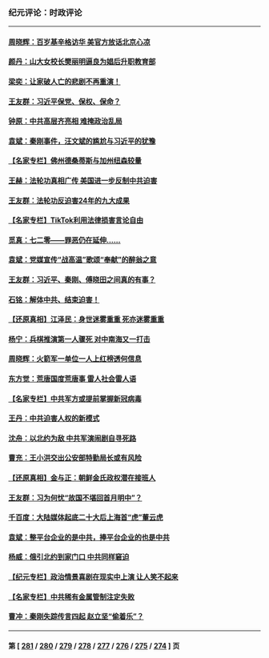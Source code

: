 ### 纪元评论：时政评论
---
#### [周晓辉：百岁基辛格访华 美官方放话北京心凉](../../pages/nsc1025/n14037837.md) 
#### [颜丹：山大女校长樊丽明逼良为娼后升职教育部](../../pages/nsc1025/n14037704.md) 
#### [梁奕：让家破人亡的悲剧不再重演！](../../pages/nsc1025/n14037501.md) 
#### [王友群：习近平保党、保权、保命？](../../pages/nsc1025/n14037209.md) 
#### [钟原：中共高层齐亮相 难掩政治乱局](../../pages/nsc1025/n14037172.md) 
#### [袁斌：秦刚事件，汪文斌的尴尬与习近平的犹豫](../../pages/nsc1025/n14037052.md) 
#### [【名家专栏】佛州德桑蒂斯与加州纽森较量](../../pages/nsc1025/n14036863.md) 
#### [王赫：法轮功真相广传 美国进一步反制中共迫害](../../pages/nsc1025/n14036377.md) 
#### [王友群：法轮功反迫害24年的九大成果](../../pages/nsc1025/n14036463.md) 
#### [【名家专栏】TikTok利用法律损害言论自由](../../pages/nsc1025/n14029633.md) 
#### [觅真：七二零——罪恶仍在延伸……](../../pages/nsc1025/n14036072.md) 
#### [袁斌：党媒宣传“战高温”歌颂“奉献”的醉翁之意](../../pages/nsc1025/n14035997.md) 
#### [王友群：习近平、秦刚、傅晓田之间真的有事？](../../pages/nsc1025/n14035084.md) 
#### [石铭：解体中共、结束迫害！](../../pages/nsc1025/n14035620.md) 
#### [【还原真相】江泽民：身世迷雾重重 死亦迷雾重重](../../pages/nsc1025/n14035590.md) 
#### [杨宁：兵棋推演第一人骤死 对中南海又一打击](../../pages/nsc1025/n14035523.md) 
#### [周晓辉：火箭军一单位一人上红榜透何信息](../../pages/nsc1025/n14035347.md) 
#### [东方觉：荒唐国度荒唐事 雷人社会雷人语](../../pages/nsc1025/n14035286.md) 
#### [【名家专栏】中共军方或提前掌握新冠病毒](../../pages/nsc1025/n14034819.md) 
#### [王丹：中共迫害人权的新模式](../../pages/nsc1025/n14034969.md) 
#### [沈舟：以北约为敌 中共军演闹剧自寻死路](../../pages/nsc1025/n14034888.md) 
#### [曹充：王小洪交出公安部特勤局长或有风险](../../pages/nsc1025/n14034407.md) 
#### [【还原真相】金与正：朝鲜金氏政权潜在接班人](../../pages/nsc1025/n14033207.md) 
#### [王友群：习为何忧“故国不堪回首月明中”？](../../pages/nsc1025/n14034037.md) 
#### [千百度：大陆媒体起底二十大后上海首“虎”董云虎](../../pages/nsc1025/n14034029.md) 
#### [袁斌：整平台企业的是中共，捧平台企业的也是中共](../../pages/nsc1025/n14033873.md) 
#### [杨威：俄引北约到家门口 中共同样窘迫](../../pages/nsc1025/n14033930.md) 
#### [【纪元专栏】政治情景喜剧在现实中上演 让人笑不起来](../../pages/nsc1025/n14033912.md) 
#### [【名家专栏】中共稀有金属管制注定失败](../../pages/nsc1025/n14033664.md) 
#### [曹冲：秦刚失踪传言四起 赵立坚“偷着乐”？](../../pages/nsc1025/n14033393.md) 

---
#### 第 [ [281](./281.md) / [280](./280.md) / [279](./279.md) / [278](./278.md) / [277](./277.md) / [276](./276.md) / [275](./275.md) / [274](./274.md) ] 页
